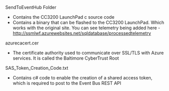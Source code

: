 SendToEventHub Folder
* Contains the CC3200 LaunchPad c source code
* Contains a binary that can be flashed to the CC3200 LaunchPad. Which works with the original site. You can see telemetry being added here - http://ssmlwf.azurewebsites.net/sqldatabase/processedtelemetry

azurecacert.cer 
* The certificate authority used to communicate over SSL/TLS with Azure services. It is called the Baltimore CyberTrust Root

SAS_Token_Creation_Code.txt
* Contains c# code to enable the creation of a shared access token, which is required to post to the Event Bus REST API
